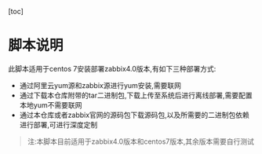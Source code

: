 

[toc]

# 脚本说明
此脚本适用于centos 7安装部署zabbix4.0版本,有如下三种部署方式:
- 通过阿里云yum源和zabbix源进行yum安装,需要联网
- 通过下载本仓库附带的tar二进制包,下载上传至系统后进行离线部署,需要配置本地yum不需要联网
- 通过本仓库或者zabbix官网的源码包下载源码包,以及所需要的二进制包依赖进行部署,可进行深度定制
> 注:本脚本目前适用于zabbix4.0版本和centos7版本,其余版本需要自行测试

